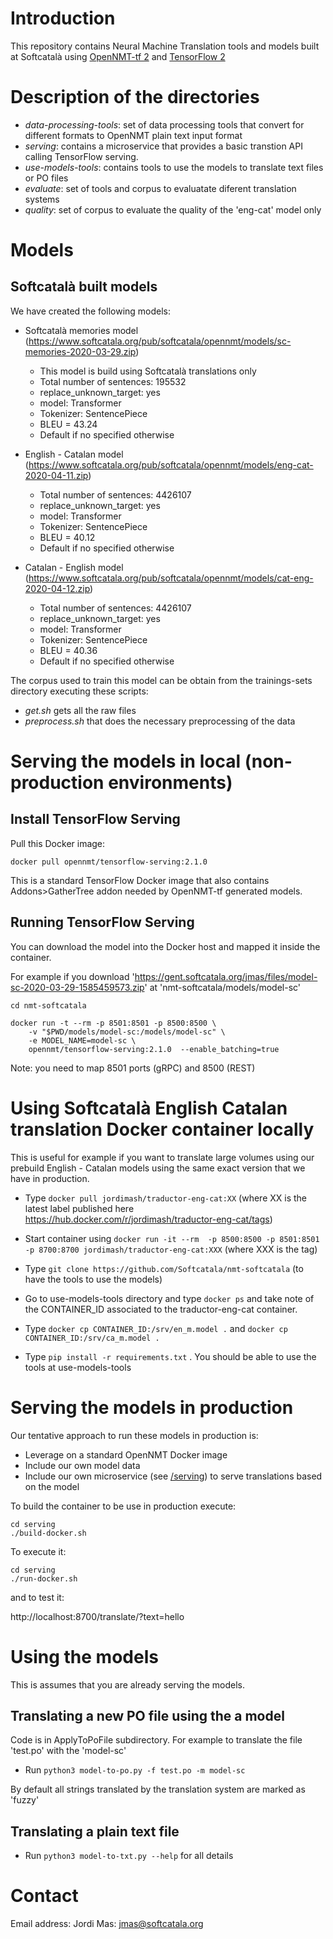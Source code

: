 # Introduction

This repository contains Neural Machine Translation tools and models built at Softcatalà using [OpenNMT-tf 2](https://github.com/OpenNMT/OpenNMT-tf) and [TensorFlow 2](https://www.tensorflow.org/)

# Description of the directories

* *data-processing-tools*: set of data processing tools that convert for different formats to OpenNMT plain text input format
* *serving*: contains a microservice that provides a basic transtion API calling TensorFlow serving.
* *use-models-tools*: contains tools to use the models to translate text files or PO files
* *evaluate*: set of tools and corpus to evaluatate diferent translation systems
* *quality*: set of corpus to evaluate the quality of the 'eng-cat' model only


# Models

## Softcatalà built models

We have created the following models:

* Softcatalà memories model (https://www.softcatala.org/pub/softcatala/opennmt/models/sc-memories-2020-03-29.zip)
  * This model is build using Softcatalà translations only
  * Total number of sentences: 195532
  * replace_unknown_target: yes
  * model: Transformer
  * Tokenizer: SentencePiece
  * BLEU = 43.24
  * Default if no specified otherwise

* English - Catalan model (https://www.softcatala.org/pub/softcatala/opennmt/models/eng-cat-2020-04-11.zip)
  * Total number of sentences: 4426107
  * replace_unknown_target: yes
  * model: Transformer
  * Tokenizer: SentencePiece
  * BLEU = 40.12
  * Default if no specified otherwise

* Catalan - English model (https://www.softcatala.org/pub/softcatala/opennmt/models/cat-eng-2020-04-12.zip)
  * Total number of sentences: 4426107
  * replace_unknown_target: yes
  * model: Transformer
  * Tokenizer: SentencePiece
  * BLEU = 40.36
  * Default if no specified otherwise

The corpus used to train this model can be obtain from the trainings-sets directory executing these scripts:

* *get.sh* gets all the raw files
* *preprocess.sh* that does the necessary preprocessing of the data

# Serving the models in local (non-production environments)

## Install TensorFlow Serving

Pull this Docker image:

```
docker pull opennmt/tensorflow-serving:2.1.0
```

This is a standard TensorFlow Docker image that also contains Addons>GatherTree addon needed by OpenNMT-tf generated models.

## Running TensorFlow Serving

You can download the model into the Docker host and mapped it inside the container.

For example if you download 'https://gent.softcatala.org/jmas/files/model-sc-2020-03-29-1585459573.zip' at 'nmt-softcatala/models/model-sc'

```
cd nmt-softcatala

docker run -t --rm -p 8501:8501 -p 8500:8500 \
    -v "$PWD/models/model-sc:/models/model-sc" \
    -e MODEL_NAME=model-sc \
    opennmt/tensorflow-serving:2.1.0  --enable_batching=true
```

Note: you need to map 8501 ports (gRPC) and 8500 (REST)

# Using Softcatalà English Catalan translation Docker container locally

This is useful for example if you want to translate large volumes using our prebuild English - Catalan models using the same exact version that we have in production.

* Type ```docker pull jordimash/traductor-eng-cat:XX``` (where XX is the latest label published here https://hub.docker.com/r/jordimash/traductor-eng-cat/tags)

* Start container using ```docker run -it --rm  -p 8500:8500 -p 8501:8501 -p 8700:8700 jordimash/traductor-eng-cat:XXX``` (where XXX is the tag)

* Type ```git clone https://github.com/Softcatala/nmt-softcatala``` (to have the tools to use the models)

* Go to use-models-tools directory and type ```docker ps``` and take note of the CONTAINER_ID associated to the traductor-eng-cat container.

* Type ```docker cp CONTAINER_ID:/srv/en_m.model .``` and ```docker cp CONTAINER_ID:/srv/ca_m.model .```

* Type ```pip install -r requirements.txt``` . You should be able to use the tools at use-models-tools

# Serving the models in production

Our tentative approach to run these models in production is:

* Leverage on a standard OpenNMT Docker image
* Include our own model data
* Include our own microservice (see [/serving](./serving)) to serve translations based on the model

To build the container to be use in production execute:

```
cd serving
./build-docker.sh
```
To execute it:

```
cd serving
./run-docker.sh
```

and to test it:

http://localhost:8700/translate/?text=hello

# Using the models

This is assumes that you are already serving the models.

## Translating a new PO file using the a model

Code is in ApplyToPoFile subdirectory. For example to translate the file 'test.po' with the 'model-sc'

* Run ```python3 model-to-po.py -f test.po -m model-sc```

By default all strings translated by the translation system are marked as 'fuzzy'

## Translating a plain text file

* Run ```python3 model-to-txt.py --help``` for all details


# Contact

Email address: Jordi Mas: jmas@softcatala.org
